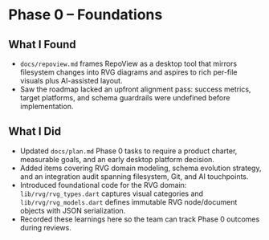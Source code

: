 # Phase 0 – Foundations

## What I Found
- `docs/repoview.md` frames RepoView as a desktop tool that mirrors filesystem changes into RVG diagrams and aspires to rich per-file visuals plus AI-assisted layout.
- Saw the roadmap lacked an upfront alignment pass: success metrics, target platforms, and schema guardrails were undefined before implementation.

## What I Did
- Updated `docs/plan.md` Phase 0 tasks to require a product charter, measurable goals, and an early desktop platform decision.
- Added items covering RVG domain modeling, schema evolution strategy, and an integration audit spanning filesystem, Git, and AI touchpoints.
- Introduced foundational code for the RVG domain: `lib/rvg/rvg_types.dart` captures visual categories and `lib/rvg/rvg_models.dart` defines immutable RVG node/document objects with JSON serialization.
- Recorded these learnings here so the team can track Phase 0 outcomes during reviews.
